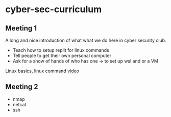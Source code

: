 # cyber-sec-curriculum

## Meeting 1 
A long and nice introduction of what what we do here in cyber security club.

- Teach how to setup replit for linux commands
- Tell people to get their own personal computer
- Ask for a show of hands of who has one -> to set up wsl and or a VM

Linux basics, linux command [video](https://www.youtube.com/watch?v=gd7BXuUQ91w)

## Meeting 2

- nmap
- netcat
- ssh
